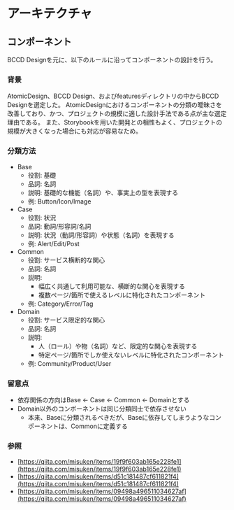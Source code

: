 # アーキテクチャ

## コンポーネント

BCCD Designを元に、以下のルールに沿ってコンポーネントの設計を行う。

### 背景

AtomicDesign、BCCD Design、およびfeaturesディレクトリの中からBCCD Designを選定した。
AtomicDesignにおけるコンポーネントの分類の曖昧さを改善しており、かつ、プロジェクトの規模に適した設計手法である点が主な選定理由である。
また、Storybookを用いた開発との相性もよく、プロジェクトの規模が大きくなった場合にも対応が容易なため。

### 分類方法

- Base
  - 役割: 基礎
  - 品詞: 名詞
  - 説明: 基礎的な機能（名詞）や、事実上の型を表現する
  - 例: Button/Icon/Image
- Case
  - 役割: 状況
  - 品詞: 動詞/形容詞/名詞
  - 説明: 状況（動詞/形容詞）や状態（名詞）を表現する
  - 例: Alert/Edit/Post
- Common
  - 役割: サービス横断的な関心
  - 品詞: 名詞
  - 説明:
    - 幅広く共通して利用可能な、横断的な関心を表現する
    - 複数ページ/箇所で使えるレベルに特化されたコンポーネント
  - 例: Category/Error/Tag
- Domain
  - 役割: サービス限定的な関心
  - 品詞: 名詞
  - 説明:
    - 人（ロール）や物（名詞）など、限定的な関心を表現する
    - 特定ページ/箇所でしか使えないレベルに特化されたコンポーネント
  - 例: Community/Product/User

### 留意点

- 依存関係の方向はBase <- Case <- Common <- Domainとする
- Domain以外のコンポーネントは同じ分類同士で依存させない
  - 本来、Baseに分類されるべきだが、Baseに依存してしまうようなコンポーネントは、Commonに定義する

### 参照

- [https://qiita.com/misuken/items/19f9f603ab165e228fe1](https://qiita.com/misuken/items/19f9f603ab165e228fe1)
- [https://qiita.com/misuken/items/d51c181487cf611821f4](https://qiita.com/misuken/items/d51c181487cf611821f4)
- [https://qiita.com/misuken/items/09498a496511034627af](https://qiita.com/misuken/items/09498a496511034627af)
